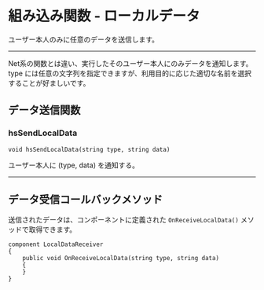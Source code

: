 # 組み込み関数 - ローカルデータ

ユーザー本人のみに任意のデータを送信します。

***

Net系の関数とは違い、実行したそのユーザー本人にのみデータを通知します。
type には任意の文字列を指定できますが、利用目的に応じた適切な名前を選択することが好ましいです。

## データ送信関数

### hsSendLocalData
`void hsSendLocalData(string type, string data)`

ユーザー本人に (type, data) を通知する。

***

## データ受信コールバックメソッド

送信されたデータは、コンポーネントに定義された `OnReceiveLocalData()` メソッドで取得できます。

```
component LocalDataReceiver
{
    public void OnReceiveLocalData(string type, string data)
    {
    }
}
```
